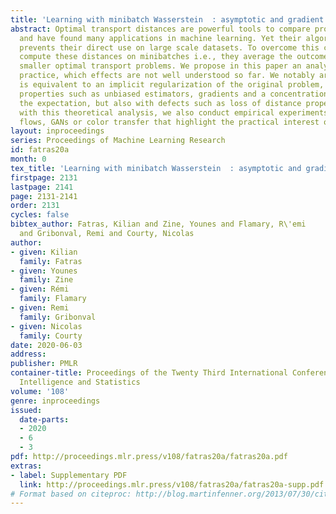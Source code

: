 ```yaml
---
title: 'Learning with minibatch Wasserstein  : asymptotic and gradient properties'
abstract: Optimal transport distances are powerful tools to compare probability distributions
  and have found many applications in machine learning. Yet their algorithmic complexity
  prevents their direct use on large scale datasets. To overcome this challenge, practitioners
  compute these distances on minibatches i.e., they average the outcome of several
  smaller optimal transport problems. We propose in this paper an analysis of this
  practice, which effects are not well understood so far. We notably argue that it
  is equivalent to an implicit regularization of the original problem, with appealing
  properties such as unbiased estimators, gradients and a concentration bound around
  the expectation, but also with defects such as loss of distance property. Along
  with this theoretical analysis, we also conduct empirical experiments on gradient
  flows, GANs or color transfer that highlight the practical interest of this strategy.
layout: inproceedings
series: Proceedings of Machine Learning Research
id: fatras20a
month: 0
tex_title: 'Learning with minibatch Wasserstein  : asymptotic and gradient properties'
firstpage: 2131
lastpage: 2141
page: 2131-2141
order: 2131
cycles: false
bibtex_author: Fatras, Kilian and Zine, Younes and Flamary, R\'emi
  and Gribonval, Remi and Courty, Nicolas
author:
- given: Kilian
  family: Fatras
- given: Younes
  family: Zine
- given: Rémi
  family: Flamary
- given: Remi
  family: Gribonval
- given: Nicolas
  family: Courty
date: 2020-06-03
address: 
publisher: PMLR
container-title: Proceedings of the Twenty Third International Conference on Artificial
  Intelligence and Statistics
volume: '108'
genre: inproceedings
issued:
  date-parts:
  - 2020
  - 6
  - 3
pdf: http://proceedings.mlr.press/v108/fatras20a/fatras20a.pdf
extras:
- label: Supplementary PDF
  link: http://proceedings.mlr.press/v108/fatras20a/fatras20a-supp.pdf
# Format based on citeproc: http://blog.martinfenner.org/2013/07/30/citeproc-yaml-for-bibliographies/
---
```

